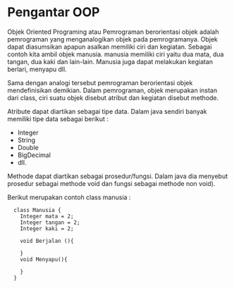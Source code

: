 # Pengantar OOP #

Objek Oriented Programing atau Pemrograman berorientasi objek adalah pemrograman yang menganalogikan objek pada pemrogramanya. Objek dapat diasumsikan apapun asalkan memiliki ciri dan kegiatan. Sebagai contoh kita ambil objek manusia. manusia memiliki ciri yaitu dua mata, dua tangan, dua kaki dan lain-lain. Manusia juga dapat melakukan kegiatan berlari, menyapu dll.

Sama dengan analogi tersebut pemrograman berorientasi objek mendefinisikan demikian. Dalam pemrograman, objek merupakan instan dari class, ciri suatu objek disebut atribut dan kegiatan disebut methode.

Atribute dapat diartikan sebagai tipe data. Dalam java sendiri banyak memiliki tipe data sebagai berikut :
- Integer
- String
- Double
- BigDecimal
- dll.

Methode dapat diartikan sebagai prosedur/fungsi. Dalam java dia menyebut prosedur sebagai methode void dan fungsi sebagai methode non void).

Berikut merupakan contoh class manusia :
```
  class Manusia {
    Integer mata = 2;
    Integer tangan = 2;
    Integer kaki = 2;

    void Berjalan (){

    }
    void Menyapu(){

    }
  }
```
